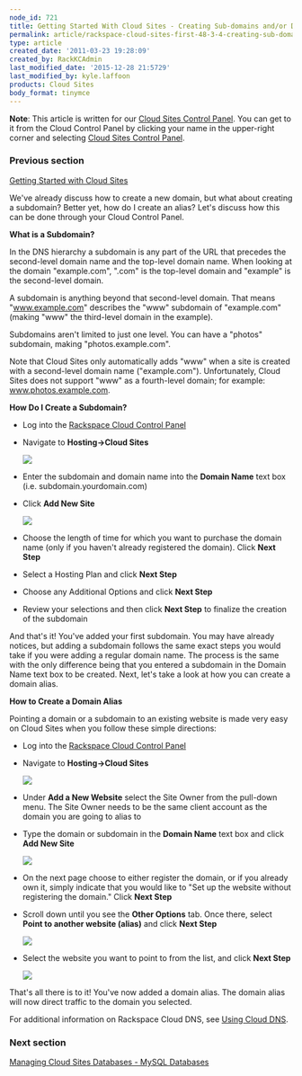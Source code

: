 ```yaml
---
node_id: 721
title: Getting Started With Cloud Sites - Creating Sub-domains and/or Domain Aliases
permalink: article/rackspace-cloud-sites-first-48-3-4-creating-sub-domains-andor-domain-aliases
type: article
created_date: '2011-03-23 19:28:09'
created_by: RackKCAdmin
last_modified_date: '2015-12-28 21:5729'
last_modified_by: kyle.laffoon
products: Cloud Sites
body_format: tinymce
---
```


**Note**: This article is written for our [Cloud Sites Control
Panel](https://manage.rackspacecloud.com/). You can get to it from the
Cloud Control Panel by clicking your name in the upper-right corner and
selecting [Cloud Sites Control
Panel](https://manage.rackspacecloud.com/).

### Previous section

[Getting Started with Cloud
Sites](https://www.rackspace.com/knowledge_center/getting-started/cloud-sites)

 

We've already discuss how to create a new domain, but what about
creating a subdomain? Better yet, how do I create an alias? Let's
discuss how this can be done through your Cloud Control Panel.

**What is a Subdomain?**

In the DNS hierarchy a subdomain is any part of the URL that precedes
the second-level domain name and the top-level domain name.  When
looking at the domain "example.com", ".com" is the top-level domain and
"example" is the second-level domain.

A subdomain is anything beyond that second-level domain.  That means
"www.example.com" describes the "www" subdomain of "example.com" (making
"www" the third-level domain in the example).

Subdomains aren't limited to just one level.  You can have a "photos"
subdomain, making "photos.example.com".

Note that Cloud Sites only automatically adds "www" when a site is
created with a second-level domain name ("example.com"). Unfortunately,
Cloud Sites does not support "www" as a fourth-level domain; for
example: www.photos.example.com.

**How Do I Create a Subdomain?**

-   Log into the [Rackspace Cloud Control
    Panel](http://manage.rackspacecloud.com)
-   Navigate to **Hosting-\>Cloud Sites**

    ![](http://c806394.r94.cf2.rackcdn.com/cloudsites.png)

-   Enter the subdomain and domain name into the **Domain Name** text
    box (i.e. subdomain.yourdomain.com)
-   Click **Add New Site**

    ![](http://c806394.r94.cf2.rackcdn.com/addsubdomain.png)

-   Choose the length of time for which you want to purchase the domain
    name (only if you haven't already registered the domain). Click
    **Next Step**
-   Select a Hosting Plan and click **Next Step**
-   Choose any Additional Options and click **Next Step**
-   Review your selections and then click **Next Step** to finalize the
    creation of the subdomain

And that's it! You've added your first subdomain. You may have already
notices, but adding a subdomain follows the same exact steps you would
take if you were adding a regular domain name. The process is the same
with the only difference being that you entered a subdomain in the
Domain Name text box to be created. Next, let's take a look at how you
can create a domain alias. 

 

**How to Create a Domain Alias**

Pointing a domain or a subdomain to an existing website is made very
easy on Cloud Sites when you follow these simple directions:

-   Log into the [Rackspace Cloud Control
    Panel](http://manage.rackspacecloud.com)
-   Navigate to **Hosting-\>Cloud Sites**

    ![](http://c806394.r94.cf2.rackcdn.com/cloudsites.png)

-   Under **Add a New Website** select the Site Owner from the pull-down
    menu. The Site Owner needs to be the same client account as the
    domain you are going to alias to
-   Type the domain or subdomain in the **Domain Name** text box and
    click **Add New Site**

    ![](http://c806394.r94.cf2.rackcdn.com/namesite.png)

-   On the next page choose to either register the domain, or if you
    already own it, simply indicate that you would like to "Set up the
    website without registering the domain." Click **Next Step**
-   Scroll down until you see the **Other Options** tab. Once there,
    select **Point to another website (alias)** and click **Next Step**

    ![](http://c806394.r94.cf2.rackcdn.com/choosealias.png)

-   Select the website you want to point to from the list, and click
    **Next Step**

    ![](http://c806394.r94.cf2.rackcdn.com/selectalias.png)

That's all there is to it! You've now added a domain alias. The domain
alias will now direct traffic to the domain you selected. 

For additional information on Rackspace Cloud DNS, see [Using Cloud
DNS](http://www.rackspace.com/knowledge_center/article/rackspace-cloud-dns).

### Next section

[Managing Cloud Sites Databases - MySQL
Databases](http://www.rackspace.com/knowledge_center/article/rackspace-cloud-sites-essentials-mysql-databases)

